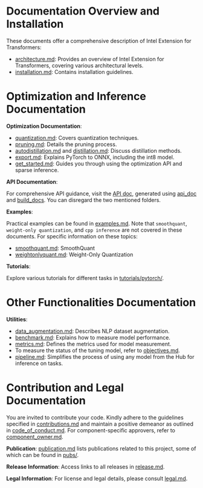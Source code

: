 # Documentation Overview and Installation

These documents offer a comprehensive description of Intel Extension for Transformers:

- [architecture.md](architecture.md): Provides an overview of Intel Extension for Transformers, covering various architectural levels.
- [installation.md](installation.md): Contains installation guidelines.

# Optimization and Inference Documentation

**Optimization Documentation**:

- [quantization.md](quantization.md): Covers quantization techniques.
- [pruning.md](pruning.md): Details the pruning process.
- [autodistillation.md](autodistillation.md) and [distillation.md](distillation.md): Discuss distillation methods.
- [export.md](export.md): Explains PyTorch to ONNX, including the int8 model.
- [get_started.md](get_started.md): Guides you through using the optimization API and sparse inference.

**API Documentation**:

For comprehensive API guidance, visit the [API doc](https://intel.github.io/intel-extension-for-transformers/latest/docs/Welcome.html), generated using [api_doc](api_doc) and [build_docs](build_docs). You can disregard the two mentioned folders.

**Examples**:

Practical examples can be found in [examples.md](examples.md). Note that `smoothquant`, `weight-only quantization`, and `cpp inference` are not covered in these documents. For specific information on these topics:

- [smoothquant.md](smoothquant.md): SmoothQuant
- [weightonlyquant.md](weightonlyquant.md): Weight-Only Quantization

**Tutorials**:

Explore various tutorials for different tasks in [tutorials/pytorch/](tutorials/pytorch).

# Other Functionalities Documentation

**Utilities**:

- [data_augmentation.md](data_augmentation.md): Describes NLP dataset augmentation.
- [benchmark.md](benchmark.md): Explains how to measure model performance.
- [metrics.md](metrics.md): Defines the metrics used for model measurement.
- To measure the status of the tuning model, refer to [objectives.md](objectives.md).
- [pipeline.md](pipeline.md): Simplifies the process of using any model from the Hub for inference on tasks.

# Contribution and Legal Documentation

You are invited to contribute your code. Kindly adhere to the guidelines specified in [contributions.md](contributions.md) and maintain a positive demeanor as outlined in [code_of_conduct.md](code_of_conduct.md). For component-specific approvers, refer to [component_owner.md](component_owner.md).

**Publication**:
[publication.md](publication.md) lists publications related to this project, some of which can be found in [pubs/](pubs/).

**Release Information**:
Access links to all releases in [release.md](release.md).

**Legal Information**:
For license and legal details, please consult [legal.md](legal.md).
